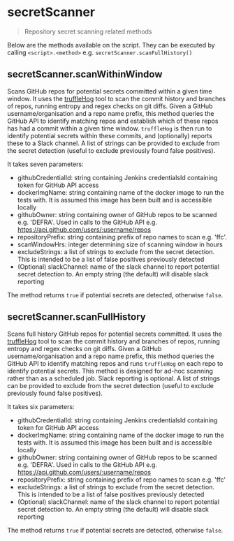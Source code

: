 # secretScanner

> Repository secret scanning related methods

Below are the methods available on the script. They can be executed by calling
`<script>.<method>` e.g. `secretScanner.scanFullHistory()`

## secretScanner.scanWithinWindow

Scans GitHub repos for potential secrets committed within a given time window.
It uses the [truffleHog](https://github.com/dxa4481/truffleHog) tool to scan
the commit history and branches of repos, running entropy and regex checks on
git diffs.
Given a GitHub username/organisation and a repo name prefix, this
method queries the GitHub API to identify matching repos and establish which of
these repos has had a commit within a given time window. `truffleHog` is then
run to identify potential secrets within these commits, and (optionally)
reports these to a Slack channel. A list of strings can be provided to exclude
from the secret detection (useful to exclude previously found false positives).

It takes seven parameters:
* githubCredentialId: string containing Jenkins credentialsId containing token
  for GitHub API access
* dockerImgName: string containing name of the docker image to run the tests
  with. It is assumed this image has been built and is accessible locally
* githubOwner: string containing owner of GitHub repos to be scanned e.g.
  'DEFRA'. Used in calls to the GitHub API e.g.
  https://api.github.com/users/:username/repos
* repositoryPrefix: string containing prefix of repo names to scan e.g. 'ffc'.
* scanWindowHrs: integer determining size of scanning window in hours
* excludeStrings: a list of strings to exclude from the secret detection. This
  is intended to be a list of false positives previously detected
* (Optional) slackChannel: name of the slack channel to report potential secret
  detection to. An empty string (the default) will disable slack reporting

The method returns `true` if potential secrets are detected, otherwise `false`.

## secretScanner.scanFullHistory

Scans full history GitHub repos for potential secrets committed. It uses the
[truffleHog](https://github.com/dxa4481/truffleHog) tool to scan the commit
history and branches of repos, running entropy and regex checks on git diffs.
Given a GitHub username/organisation and a repo name prefix, this method
queries the GitHub API to identify matching repos and runs `truffleHog` on each
repo to identify potential secrets. This method is designed for ad-hoc scanning
rather than as a scheduled job. Slack reporting is optional. A list of strings
can be provided to exclude from the secret detection (useful to exclude
previously found false positives).

It takes six parameters:
* githubCredentialId: string containing Jenkins credentialsId containing token
  for GitHub API access
* dockerImgName: string containing name of the docker image to run the tests
  with. It is assumed this image has been built and is accessible locally
* githubOwner: string containing owner of GitHub repos to be scanned e.g.
  'DEFRA'. Used in calls to the GitHub API e.g.
  https://api.github.com/users/:username/repos
* repositoryPrefix: string containing prefix of repo names to scan e.g. 'ffc'
* excludeStrings: a list of strings to exclude from the secret detection. This
  is intended to be a list of false positives previously detected
* (Optional) slackChannel: name of the slack channel to report potential secret
  detection to. An empty string (the default) will disable slack reporting

The method returns `true` if potential secrets are detected, otherwise `false`.
